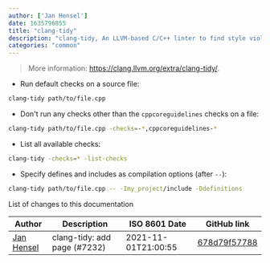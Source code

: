 ```yaml
---
author: ['Jan Hensel']
date: 1635796855
title: "clang-tidy"
description: "clang-tidy, An LLVM-based C/C++ linter to find style violations, bugs and security flaws through static analysis."
categories: "common"
---
```

> More information: <https://clang.llvm.org/extra/clang-tidy/>.

- Run default checks on a source file:

```bash
clang-tidy path/to/file.cpp
```

- Don't run any checks other than the `cppcoreguidelines` checks on a file:

```bash
clang-tidy path/to/file.cpp -checks=-*,cppcoreguidelines-*
```

- List all available checks:

```bash
clang-tidy -checks=* -list-checks
```

- Specify defines and includes as compilation options (after `--`):

```bash
clang-tidy path/to/file.cpp -- -Imy_project/include -Ddefinitions
```
List of changes to this documentation


Author | Description | ISO 8601 Date | GitHub link
------|-----|-----|-----
[Jan Hensel](mailto:63857598+ja-he@users.noreply.github.com) | clang-tidy: add page (#7232) | 2021-11-01T21:00:55 | [678d79f57788](https://github.com/tldr-pages/tldr/commit/678d79f57788d300ffe212c23af754bbd799fd5e)

